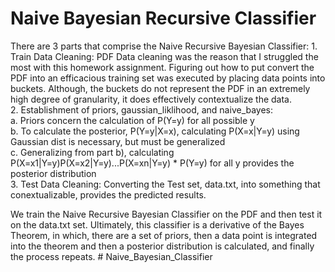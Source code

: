 # Naive Bayesian Recursive Classifier 
There are 3 parts that comprise the Naive Recursive Bayesian Classifier: 
	1. Train Data Cleaning: PDF Data cleaning was the reason that I struggled the most with this homework assignment. Figuring out how to put convert the PDF into an efficacious training set was executed by placing data points into buckets. Although, the buckets do not represent the PDF in an extremely high degree of granularity, it does effectively contextualize the data.  <br />
	2. Establishment of priors, gaussian_liklihood, and naive_bayes: <br />
		a. Priors concern the calculation of P(Y=y) for all possible y <br />
		b. To calculate the posterior, P(Y=y|X=x), calculating P(X=x|Y=y) using Gaussian dist is necessary, but must be generalized <br />
		c. Generalizing from part b), calculating P(X=x1|Y=y)P(X=x2|Y=y)...P(X=xn|Y=y) * 
		P(Y=y) for all y provides the posterior distribution <br />
	3. Test Data Cleaning: Converting the Test set, data.txt, into something that conextualizable, provides the predicted results. <br />

We train the Naive Recursive Bayesian Classifier on the PDF and then test it on the data.txt set. Ultimately, this classifier is a derivative of the Bayes Theorem, in which, there are a set of priors, then a data point is integrated into the theorem and then a posterior distribution is calculated, and finally the process repeats. # Naive_Bayesian_Classifier

